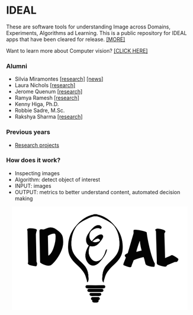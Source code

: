 # IDEAL #

These are software tools for understanding Image across Domains, Experiments, Algorithms ad Learning. This is a public repository for IDEAL apps that have been cleared for release. [[MORE]](http://ushizima.com)

Want to learn more about Computer vision? [[CLICK HERE]](https://github.com/dani-lbnl/introvision)

### Alumni
* Silvia Miramontes [[research]](https://github.com/s-miramontes/SULI-Spring2019/) [[news]](https://cs.lbl.gov/news-media/news/2020/silvia-miramontes-merging-applied-math-and-machine-learning-for-science/)
* Laura Nichols [[research]](https://sites.google.com/lbl.gov/ideal/team)
* Jerome Quenum [[research]](https://sites.google.com/lbl.gov/ideal/team)
* Ramya Ramesh [[research]](https://sites.google.com/lbl.gov/ideal/team)
* Kenny Higa, Ph.D. 
* Robbie Sadre, M.Sc.
* Rakshya Sharma [[research]](https://sites.google.com/lbl.gov/ideal/team)

### Previous years
* [Research projects](https://sites.google.com/lbl.gov/ideal/projects?authuser=0)

### How does it work? ###

* Inspecting images
* Algorithm: detect object of interest
* INPUT: images
* OUTPUT: metrics to better understand content, automated decision making

<p align="center">
<img src="https://github.com/dani-lbnl/IDEAL/blob/master/IDEAL_logo.png"> </p>

